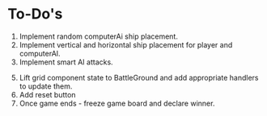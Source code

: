 # To-Do's

1. Implement random computerAi ship placement.
2. Implement vertical and horizontal ship placement for player and computerAI.
3. Implement smart AI attacks.
<!-- 4. Prevent player ships from overlapping other ships already placed.
4. Add logic to check for computer AI win - right now only checking for player in after each attack. -->
<!-- 5. Remove hover from player board once game starts. -->
5. Lift grid component state to BattleGround and add appropriate handlers to update them.
6. Add reset button
7. Once game ends - freeze game board and declare winner.
